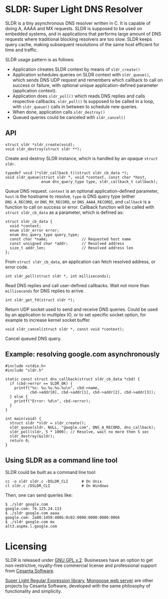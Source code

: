 SLDR: Super Light DNS Resolver
==============================

SLDR is a tiny asynchronous DNS resolver written in C. It is capable of
doing A, AAAA and MX requests. SLDR is supposed to be used on embedded
systems, and in applications that performs large amount of DNS requests
where traditional blocking resolvers are too slow. SLDR keeps query cache,
making subsequent resolutions of the same host efficient for time and
traffic.

SLDR usage pattern is as follows:

   * Application clreates SLDR context by means of `sldr_create()`
   * Application schedules queries on SLDR context with `sldr_queue()`, which
     sends DNS UDP request and remembers which callback to call on success
     or failure, with optional unique application-defined parameter (application
     context).
   * Application does `sldr_poll()` which reads DNS replies and calls
     respective callbacks. `sldr_poll()` Is supposed to be called in a loop,
     with `sldr_queue()` calls in between to schedule new queries.
   * When done, application calls `sldr_destroy()`
   * Queued queries could be canceled with `sldr_cancel()`

## API

    struct sldr *sldr_create(void);
    void sldr_destroy(struct sldr **);

Create and destroy SLDR instance, which is handled by an opaque `struct sldr`.

    typedef void (*sldr_callback_t)(struct sldr_cb_data *);
    void sldr_queue(struct sldr *, void *context, const char *host,
                    enum dns_query_type type, sldr_callback_t callback);

Queue DNS request. `context` is an optional application-defined parameter,
`host` is the hostname to resolve, `type` is DNS query type (either
`DNS_A_RECORD`, or `DNS_MX_RECORD`, or `DNS_AAAA_RECORD`), and `callback` is
a function to call on success or error. Callback function will be called
with `struct sldr_cb_data` as a parameter, which is defined as:

    struct sldr_cb_data {
      void *context;
      enum sldr_error error;
      enum dns_query_type query_type;
      const char *name;               // Requested host name
      const unsigned char *addr;      // Resolved address
      size_t addr_len;                // Resolved address len
    };

From `struct sldr_cb_data`, an application can fetch resolved address, or
error code.


    int sldr_poll(struct sldr *, int milliseconds);

Read DNS replies and call user-defined callbacks. Wait not more than
`milliseconds` for DNS replies to arrive.

    int sldr_get_fd(struct sldr *);

Return UDP socket used to send and receive DNS queries. Could be used by an
application to multiplex IO, or to set specific socket option, for example to
increase kernel socket buffer.

    void sldr_cancel(struct sldr *, const void *context);

Cancel queued DNS query.

## Example: resolving google.com asynchronously

    #include <stdio.h>
    #include "sldr.h"

    static const struct dns_callback(struct sldr_cb_data *cbd) {
      if (cbd->error == SLDR_OK) {
        printf("%s: %u.%u.%u.%u\n", cbd->name,
               cbd->addr[0], cbd->addr[1], cbd->addr[2], cbd->addr[3]);
      } else {
        printf("Error: %d\n", cbd->error);
      }
    }

    int main(void) {
      struct sldr *sldr = sldr_create();
      sldr_queue(sldr, NULL, "google.com", DNS_A_RECORD, dns_callback);
      sldr_poll(sldr, 5 * 1000); // Resolve, wait no more then 5 sec
      sldr_destroy(&sldr);
      return 0;
    }

## Using SLDR as a command line tool

SLDR could be built as a command line tool:

    cc -o sldr sldr.c -DSLDR_CLI      # On Unix
    cl sldr.c /DSLDR_CLI              # On Windows

Then, one can send queries like:

    $ ./sldr google.com
    google.com: 74.125.24.113
    $ ./sldr google.com aaaa
    google.com: 2a00:1450:400b:0c02:0000:0000:0000:0066
    $ ./sldr google.com mx
    alt3.aspmx.l.google.com

# Licensing

SLDR is released under
[GNU GPL v.2](http://www.gnu.org/licenses/old-licenses/gpl-2.0.html).
Businesses have an option to get non-restrictive, royalty-free commercial
license and professional support from
[Cesanta Software](http://cesanta.com).

[Super Light Regular Expression library](https://github.com/cesanta/slre),
[Mongoose web server](https://github.com/cesanta/mongoose)
are other projects by Cesanta Software, developed with the same philosophy
of functionality and simplicity.
